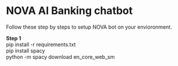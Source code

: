 # NOVA AI Banking chatbot

Follow these step by steps to setup NOVA bot on your envioronment.

<b>Step 1</b><br>
pip install -r requirements.txt<br>
pip install spacy<br>
python -m spacy download en_core_web_sm
